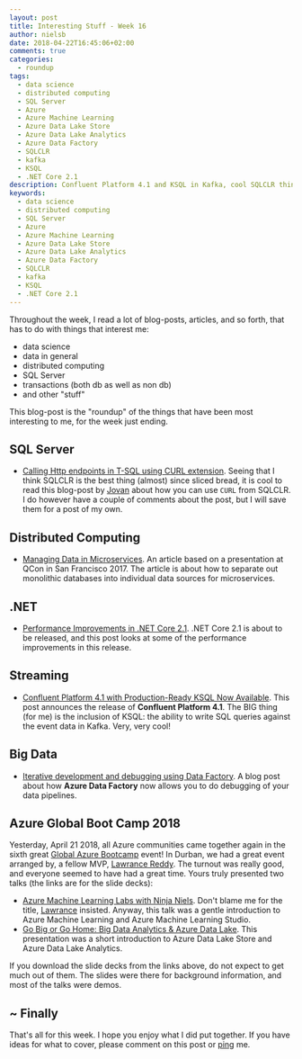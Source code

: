 ```yaml
---
layout: post
title: Interesting Stuff - Week 16
author: nielsb
date: 2018-04-22T16:45:06+02:00
comments: true
categories:
  - roundup
tags:
  - data science
  - distributed computing
  - SQL Server
  - Azure
  - Azure Machine Learning
  - Azure Data Lake Store
  - Azure Data Lake Analytics
  - Azure Data Factory
  - SQLCLR
  - kafka
  - KSQL
  - .NET Core 2.1
description: Confluent Platform 4.1 and KSQL in Kafka, cool SQLCLR things, .NET Core 2.1, Azure Global Boot Camp and other cool stuff!
keywords:
  - data science
  - distributed computing
  - SQL Server
  - Azure
  - Azure Machine Learning
  - Azure Data Lake Store
  - Azure Data Lake Analytics
  - Azure Data Factory
  - SQLCLR
  - kafka
  - KSQL
  - .NET Core 2.1  
---
```


Throughout the week, I read a lot of blog-posts, articles, and so forth, that has to do with things that interest me:

* data science
* data in general
* distributed computing
* SQL Server
* transactions (both db as well as non db)
* and other "stuff"

This blog-post is the "roundup" of the things that have been most interesting to me, for the week just ending.

<!--more-->

## SQL Server

* [Calling Http endpoints in T-SQL using CURL extension][1]. Seeing that I think SQLCLR is the best thing (almost) since sliced bread, it is cool to read this blog-post by [Jovan][jovpop] about how you can use `CURL` from SQLCLR. I do however have a couple of comments about the post, but I will save them for a post of my own.

## Distributed Computing

* [Managing Data in Microservices][2]. An article based on a presentation at QCon in San Francisco 2017. The article is about how to separate out monolithic databases into individual data sources for microservices.  

## .NET

* [Performance Improvements in .NET Core 2.1][3]. .NET Core 2.1 is about to be released, and this post looks at some of the performance improvements in this release.

## Streaming

* [Confluent Platform 4.1 with Production-Ready KSQL Now Available][4]. This post announces the release of **Confluent Platform 4.1**. The BIG thing (for me) is the inclusion of KSQL: the ability to write SQL queries against the event data in Kafka. Very, very cool!

## Big Data

* [Iterative development and debugging using Data Factory][5]. A blog post about how **Azure Data Factory** now allows you to do debugging of your data pipelines.

## Azure Global Boot Camp 2018

Yesterday, April 21 2018, all Azure communities came together again in the sixth great [Global Azure Bootcamp][6] event! In Durban, we had a great event arranged by, a fellow MVP, [Lawrance Reddy][lawr]. The turnout was really good, and everyone seemed to have had a great time. Yours truly presented two talks (the links are for the slide decks):

* [Azure Machine Learning Labs with Ninja Niels](/downloads/presentations/azureglobalbootcamp_2k18/azure_ml.pdf). Don't blame me for the title, [Lawrance][lawr] insisted. Anyway, this talk was a gentle introduction to Azure Machine Learning and Azure Machine Learning Studio.
* [Go Big or Go Home: Big Data Analytics & Azure Data Lake](/downloads/presentations/azureglobalbootcamp_2k18/azure_datalake.pdf). This presentation was a short introduction to Azure Data Lake Store and Azure Data Lake Analytics.

If you download the slide decks from the links above, do not expect to get much out of them. The slides were there for background information, and most of the talks were demos.

## ~ Finally

That's all for this week. I hope you enjoy what I did put together. If you have ideas for what to cover, please comment on this post or [ping][ma] me.

[ma]: mailto:niels.it.berglund@gmail.com
[mp]: https://blog.acolyer.org
[iq]: https://www.infoq.com/
[ew]: http://sqlonice.com/
[re]: http://blog.revolutionanalytics.com
[sqsk]: https://www.sqlskills.com

[jovpop]: https://twitter.com/JovanPop_MSFT
[bobw]: https://twitter.com/bobwardms
[revod]: https://twitter.com/revodavid
[lonny]: https://twitter.com/sqL_handLe
[ewtw]: https://twitter.com/sqlOnIce
[buckw]: https://twitter.com/BuckWoodyMSFT
[mattw]: https://twitter.com/matthewwarren
[murba]: https://twitter.com/muratdemirbas
[daveda]: https://twitter.com/davidthecoder
[adcol]: https://twitter.com/adriancolyer
[jesrod]: https://twitter.com/jrdothoughts
[tomaz]: https://twitter.com/tomaz_tsql
[dataart]: https://twitter.com/dataartisans
[luis]: https://twitter.com/luis_de_sousa
[benstop]: https://twitter.com/benstopford
[conflu]: https://twitter.com/confluentinc
[lawr]: https://twitter.com/bytezn


[1]: https://blogs.msdn.microsoft.com/sqlserverstorageengine/2018/04/17/calling-http-endpoints-in-t-sql-using-curl-extension/
[2]: https://www.infoq.com/articles/managing-data-microservices
[3]: https://blogs.msdn.microsoft.com/dotnet/2018/04/18/performance-improvements-in-net-core-2-1/
[4]: https://www.confluent.io/blog/confluent-platform-4-1-with-production-ready-ksql-now-available/
[5]: https://azure.microsoft.com/en-us/blog/iteratively-develop-and-debug-your-etl-elt-workflows-using-data-factory/
[6]: https://global.azurebootcamp.net/
